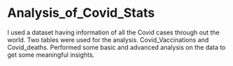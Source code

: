 # Analysis_of_Covid_Stats
I used a dataset having information of all the Covid cases through out the world. 
Two tables were used for the analysis. Covid_Vaccinations and Covid_deaths. 
Performed some basic and advanced analysis on the data to get some meaningful insights.

